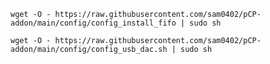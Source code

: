 `wget -O - https://raw.githubusercontent.com/sam0402/pCP-addon/main/config/config_install_fifo | sudo sh`

`wget -O - https://raw.githubusercontent.com/sam0402/pCP-addon/main/config/config_usb_dac.sh | sudo sh`
